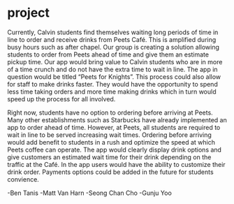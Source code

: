 # project

Currently, Calvin students find themselves waiting long periods of time in line to order and receive drinks from Peets Café. This is amplified during busy hours such as after chapel. Our group is creating a solution allowing students to order from Peets ahead of time and give them an estimate pickup time. Our app would bring value to Calvin students who are in more of a time crunch and do not have the extra time to wait in line. The app in question would be titled “Peets for Knights”. This process could also allow for staff to make drinks faster. They would have the opportunity to spend less time taking orders and more time making drinks which in turn would speed up the process for all involved. 

Right now, students have no option to ordering before arriving at Peets. Many other establishments such as Starbucks have already implemented an app to order ahead of time. However, at Peets, all students are required to wait in line to be served increasing wait times. Ordering before arriving would add benefit to students in a rush and optimize the speed at which Peets coffee can operate. The app would clearly display drink options and give customers an estimated wait time for their drink depending on the traffic at the Café. In the app users would have the ability to customize their drink order. Payments options could be added in the future for students convience. 

-Ben Tanis
-Matt Van Harn
-Seong Chan Cho
-Gunju Yoo
